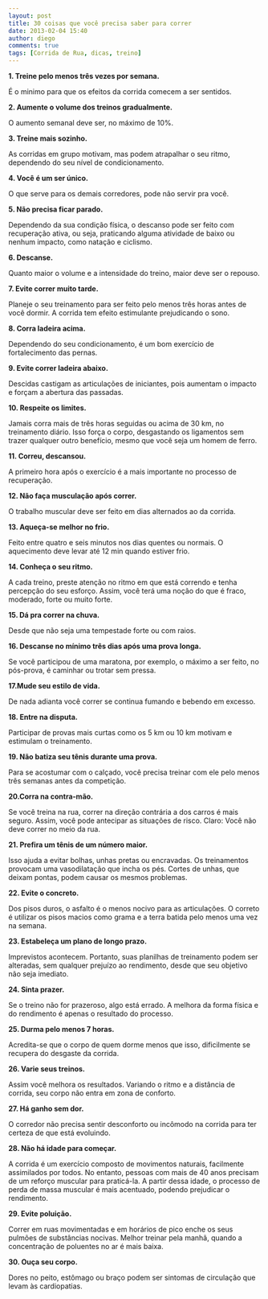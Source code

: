 ```yaml
---
layout: post
title: 30 coisas que você precisa saber para correr
date: 2013-02-04 15:40
author: diego
comments: true
tags: [Corrida de Rua, dicas, treino]
---
```

**1. Treine pelo menos três vezes por semana.**

É o minimo para que os efeitos da corrida comecem a ser sentidos.

**2. Aumente o volume dos treinos gradualmente.**

O aumento semanal deve ser, no máximo de 10%.

**3. Treine mais sozinho.**

As corridas em grupo motivam, mas podem atrapalhar o seu ritmo, dependendo do seu nível de condicionamento.

**4. Você é um ser único.**

O que serve para os demais corredores, pode não servir pra você.

**5. Não precisa ficar parado.**

Dependendo da sua condição física, o descanso pode ser feito com recuperação ativa, ou seja, praticando alguma atividade de baixo ou nenhum impacto, como natação e ciclismo.

**6. Descanse.**

Quanto maior o volume e a intensidade do treino, maior deve ser o repouso.

**7. Evite correr muito tarde.**

Planeje o seu treinamento para ser feito pelo menos três horas antes de você dormir. A corrida tem efeito estimulante prejudicando o sono.

**8. Corra ladeira acima.**

Dependendo do seu condicionamento, é um bom exercício de fortalecimento das pernas.

**9. Evite correr ladeira abaixo.**

Descidas castigam as articulações de iniciantes, pois aumentam o impacto e forçam a abertura das passadas.

**10. Respeite os limites.**

Jamais corra mais de três horas seguidas ou acima de 30 km, no treinamento diário. Isso força o corpo, desgastando os ligamentos sem trazer qualquer outro benefício, mesmo que você seja um homem de ferro.

**11. Correu, descansou.**

A primeiro hora após o exercício é a mais importante no processo de recuperação.

**12. Não faça musculação após correr.**

O trabalho muscular deve ser feito em dias alternados ao da corrida.

**13. Aqueça-se melhor no frio.**

Feito entre quatro e seis minutos nos dias quentes ou normais. O aquecimento deve levar até 12 min quando estiver frio.

**14. Conheça o seu ritmo.**

A cada treino, preste atenção no ritmo em que está correndo e tenha percepção do seu esforço. Assim, você terá uma noção do que é fraco, moderado, forte ou muito forte.

**15. Dá pra correr na chuva.**

Desde que não seja uma tempestade forte ou com raios.

**16. Descanse no mínimo três dias após uma prova longa.**

Se você participou de uma maratona, por exemplo, o máximo a ser feito, no pós-prova, é caminhar ou trotar sem pressa.

**17.Mude seu estilo de vida.**

De nada adianta você correr se continua fumando e bebendo em excesso.

**18. Entre na disputa.**

Participar de provas mais curtas como os 5 km ou 10 km motivam e estimulam o treinamento.

**19. Não batiza seu tênis durante uma prova.**

Para se acostumar com o calçado, você precisa treinar com ele pelo menos três semanas antes da competição.

**20.Corra na contra-mão.**

Se você treina na rua, correr na direção contrária a dos carros é mais seguro. Assim, você pode antecipar as situações de risco. Claro: Você não deve correr no meio da rua.

**21. Prefira um tênis de um número maior.**

Isso ajuda a evitar bolhas, unhas pretas ou encravadas. Os treinamentos provocam uma vasodilatação que incha os pés. Cortes de unhas, que deixam pontas, podem causar os mesmos problemas.

**22. Evite o concreto.**

Dos pisos duros, o asfalto é o menos nocivo para as articulações. O correto é utilizar os pisos macios como grama e a terra batida pelo menos uma vez na semana.

**23. Estabeleça um plano de longo prazo.**

Imprevistos acontecem. Portanto, suas planilhas de treinamento podem ser alteradas, sem qualquer prejuízo ao rendimento, desde que seu objetivo não seja imediato.

**24. Sinta prazer.**

Se o treino não for prazeroso, algo está errado. A melhora da forma física e do rendimento é apenas o resultado do processo.

**25. Durma pelo menos 7 horas.**

Acredita-se que o corpo de quem dorme menos que isso, dificilmente se recupera do desgaste da corrida.

**26. Varie seus treinos.**

Assim você melhora os resultados. Variando o ritmo e a distância de corrida, seu corpo não entra em zona de conforto.

**27. Há ganho sem dor.**

O corredor não precisa sentir desconforto ou incômodo na corrida para ter certeza de que está evoluindo.

**28. Não há idade para começar.**

A corrida é um exercício composto de movimentos naturais, facilmente assimilados por todos. No entanto, pessoas com mais de 40 anos precisam de um reforço muscular para praticá-la. A partir dessa idade, o processo de perda de massa muscular é mais acentuado, podendo prejudicar o rendimento.

**29. Evite poluição.**

Correr em ruas movimentadas e em horários de pico enche os seus pulmões de substâncias nocivas. Melhor treinar pela manhã, quando a concentração de poluentes no ar é mais baixa.

**30. Ouça seu corpo.**

Dores no peito, estômago ou braço podem ser sintomas de circulação que levam às cardiopatias.
